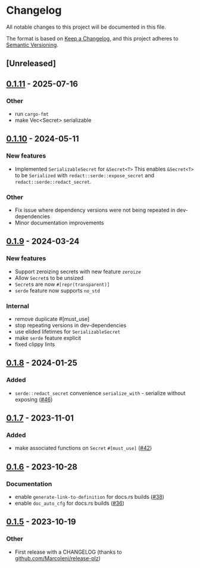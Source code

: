 # Changelog
All notable changes to this project will be documented in this file.

The format is based on [Keep a Changelog](https://keepachangelog.com/en/1.0.0/),
and this project adheres to [Semantic Versioning](https://semver.org/spec/v2.0.0.html).

## [Unreleased]

## [0.1.11](https://github.com/eopb/redact/compare/v0.1.10...v0.1.11) - 2025-07-16

### Other

- run `cargo-fmt`
- make Vec<Secret<T>> serializable

## [0.1.10](https://github.com/eopb/redact/compare/v0.1.9...v0.1.10) - 2024-05-11

### New features
- Implemented `SerializableSecret` for `&Secret<T>`
  This enables `&Secret<T>` to be `Serialized` with `redact::serde::expose_secret`
  and `redact::serde::redact_secret`.

### Other
- Fix issue where dependency versions were not being repeated in dev-dependencies
- Minor documentation improvements

## [0.1.9](https://github.com/eopb/redact/compare/v0.1.8...v0.1.9) - 2024-03-24

### New features
- Support zeroizing secrets with new feature `zeroize`
- Allow `Secret`s to be unsized
- `Secret`s are now `#[repr(transparent)]`
- `serde` feature now supports `no_std`

### Internal
- remove duplicate #[must_use]
- stop repeating versions in dev-dependencies
- use elided lifetimes for `SerializableSecret`
- make `serde` feature explicit
- fixed clippy lints

## [0.1.8](https://github.com/eopb/redact/compare/v0.1.7...v0.1.8) - 2024-01-25

### Added
- `serde::redact_secret` convenience `serialize_with` - serialize without exposing ([#46](https://github.com/eopb/redact/pull/46))

## [0.1.7](https://github.com/eopb/redact/compare/v0.1.6...v0.1.7) - 2023-11-01

### Added
- make associated functions on `Secret` `#[must_use]` ([#42](https://github.com/eopb/redact/pull/42))

## [0.1.6](https://github.com/eopb/redact/compare/v0.1.5...v0.1.6) - 2023-10-28

### Documentation
- enable `generate-link-to-definition` for docs.rs builds ([#38](https://github.com/eopb/redact/pull/38))
- enable `doc_auto_cfg` for docs.rs builds ([#36](https://github.com/eopb/redact/pull/36))

## [0.1.5](https://github.com/eopb/redact/compare/v0.1.4...v0.1.5) - 2023-10-19

### Other
- First release with a CHANGELOG (thanks to [github.com/MarcoIeni/release-plz](https://github.com/MarcoIeni/release-plz))
